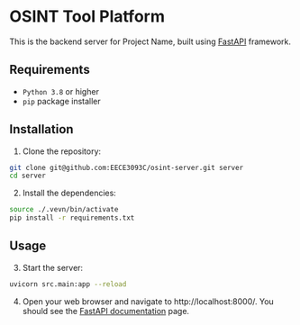 # OSINT Tool Platform

This is the backend server for Project Name, built using [FastAPI](https://fastapi.tiangolo.com/) framework.

## Requirements

- `Python 3.8` or higher
- `pip` package installer

## Installation

1. Clone the repository:

```bash
git clone git@github.com:EECE3093C/osint-server.git server
cd server
```

2. Install the dependencies:

```bash
source ./.vevn/bin/activate
pip install -r requirements.txt
```

## Usage

3. Start the server:

```bash
uvicorn src.main:app --reload
```

4. Open your web browser and navigate to http://localhost:8000/. You should see the [FastAPI documentation](https://fastapi.tiangolo.com/tutorial/) page.
